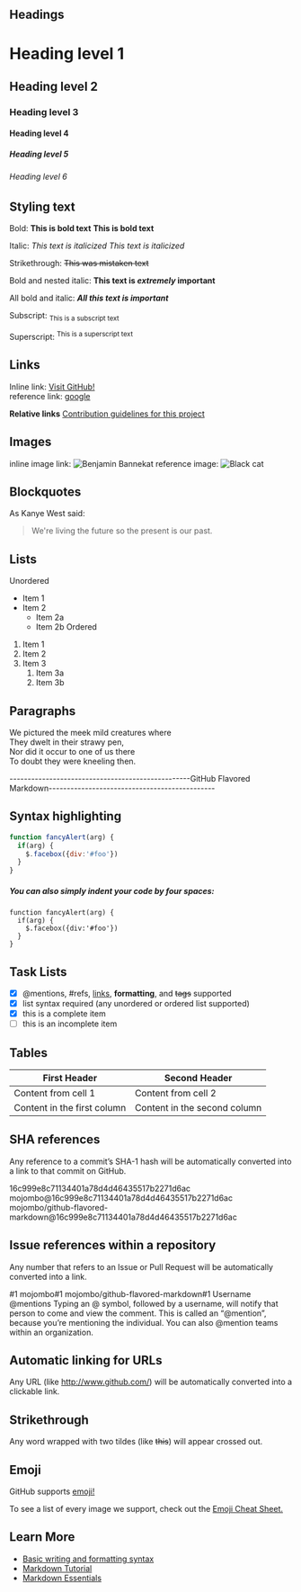 
## Headings
# Heading level 1
## Heading level 2
### Heading level 3
#### Heading level 4
##### Heading level 5
###### Heading level 6


## Styling text
Bold:
**This is bold text**
__This is bold text__


Italic:
*This text is italicized*
_This text is italicized_


Strikethrough:
~~This was mistaken text~~


Bold and nested italic:
**This text is _extremely_ important**


All bold and italic:
***All this text is important***


Subscript:
<sub>This is a subscript text</sub>


Superscript:
<sup>This is a superscript text</sup>



## Links
Inline link: [Visit GitHub!](www.github.com)  
reference link: [google][google]  

[google]: www.google.com

**Relative links**
[Contribution guidelines for this project](docs/CONTRIBUTING.md)



## Images
inline image link: ![Benjamin Bannekat](https://octodex.github.com/images/bannekat.png)
reference image: ![Black cat][Black cat]

[Black cat]: https://upload.wikimedia.org/wikipedia/commons/a/a3/81_INF_DIV_SSI.jpg


## Blockquotes

As Kanye West said:
> We're living the future so the present is our past.


## Lists
Unordered  
* Item 1
* Item 2
  * Item 2a
  * Item 2b
Ordered  
1. Item 1
1. Item 2
1. Item 3
   1. Item 3a
   1. Item 3b



## Paragraphs  
We pictured the meek mild creatures where  
They dwelt in their strawy pen,  
Nor did it occur to one of us there  
To doubt they were kneeling then.


--------------------------------------------------GitHub Flavored Markdown----------------------------------------------

## Syntax highlighting
```javascript
function fancyAlert(arg) {
  if(arg) {
    $.facebox({div:'#foo'})
  }
}
```

##### You can also simply indent your code by four spaces:
    function fancyAlert(arg) {
      if(arg) {
        $.facebox({div:'#foo'})
      }
    }
    
    
## Task Lists
- [x] @mentions, #refs, [links](), **formatting**, and <del>tags</del> supported
- [x] list syntax required (any unordered or ordered list supported)
- [x] this is a complete item
- [ ] this is an incomplete item    

## Tables
First Header | Second Header
------------ | -------------
Content from cell 1 | Content from cell 2
Content in the first column | Content in the second column

## SHA references
Any reference to a commit’s SHA-1 hash will be automatically converted into a link to that commit on GitHub.

16c999e8c71134401a78d4d46435517b2271d6ac
mojombo@16c999e8c71134401a78d4d46435517b2271d6ac
mojombo/github-flavored-markdown@16c999e8c71134401a78d4d46435517b2271d6ac

## Issue references within a repository
Any number that refers to an Issue or Pull Request will be automatically converted into a link.

#1
mojombo#1
mojombo/github-flavored-markdown#1
Username @mentions
Typing an @ symbol, followed by a username, will notify that person to come and view the comment. This is called an “@mention”, because you’re mentioning the individual. You can also @mention teams within an organization.

## Automatic linking for URLs
Any URL (like http://www.github.com/) will be automatically converted into a clickable link.

## Strikethrough
Any word wrapped with two tildes (like ~~this~~) will appear crossed out.

## Emoji
GitHub supports [emoji!](https://help.github.com/articles/basic-writing-and-formatting-syntax/#using-emoji)

To see a list of every image we support, check out the [Emoji Cheat Sheet.](https://github.com/ikatyang/emoji-cheat-sheet/blob/master/README.md)


## Learn More
 - [Basic writing and formatting syntax](https://docs.github.com/en/get-started/writing-on-github/getting-started-with-writing-and-formatting-on-github/basic-writing-and-formatting-syntax)
 - [Markdown Tutorial](https://www.markdowntutorial.com/)
 - [Markdown Essentials](https://www.udemy.com/course/markdown-essentials/)
 
